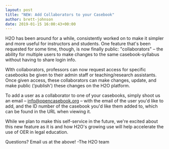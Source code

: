 ```yaml
---
layout: post
title: "NEW: Add Collaborators to your Casebook"
author: brett-johnson
date: 2019-01-15 16:00:43+00:00
---
```


H2O has been around for a while, consistently worked on to make it simpler and more useful for instructors and students. One feature that's been requested for some time, though, is now finally public: "collaborators" – the ability for multiple users to make changes to the same casebook-syllabus without having to share login info.

WIth collaborators, professors can now request access for specific casebooks be given to their admin staff or teaching/research assistants. Once given access, these collaborators can make changes, update, and make public (‘publish') these changes on the H2O platform.

To add a user as a collaborator to one of your casebooks, simply shoot us an email – [info@opencasebook.org](mailto:info@opencasebook.org) – with the email of the user you'd like to add, and the ID number of the casebook you'd like them added to, which can be found in the URL when viewing it.

While we plan to make this self-service in the future, we're excited about this new feature as it is and how H2O's growing use will help accelerate the use of OER in legal education.

Questions? Email us at the above!
-The H2O team
